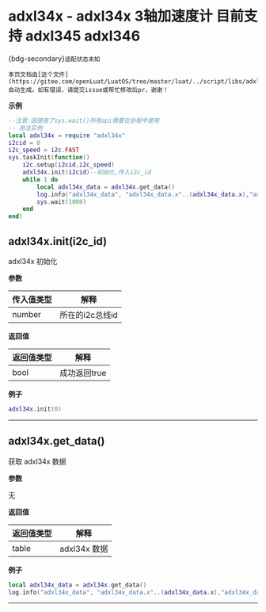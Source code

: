# adxl34x - adxl34x 3轴加速度计 目前支持 adxl345 adxl346

{bdg-secondary}`适配状态未知`

```{note}
本页文档由[这个文件](https://gitee.com/openLuat/LuatOS/tree/master/luat/../script/libs/adxl34x.lua)自动生成。如有错误，请提交issue或帮忙修改后pr，谢谢！
```


**示例**

```lua
--注意:因使用了sys.wait()所有api需要在协程中使用
-- 用法实例
local adxl34x = require "adxl34x"
i2cid = 0
i2c_speed = i2c.FAST
sys.taskInit(function()
    i2c.setup(i2cid,i2c_speed)
    adxl34x.init(i2cid)--初始化,传入i2c_id
    while 1 do
        local adxl34x_data = adxl34x.get_data()
        log.info("adxl34x_data", "adxl34x_data.x"..(adxl34x_data.x),"adxl34x_data.y"..(adxl34x_data.y),"adxl34x_data.z"..(adxl34x_data.z))
        sys.wait(1000)
    end
end)

```

## adxl34x.init(i2c_id)



adxl34x 初始化

**参数**

|传入值类型|解释|
|-|-|
|number|所在的i2c总线id|

**返回值**

|返回值类型|解释|
|-|-|
|bool|成功返回true|

**例子**

```lua
adxl34x.init(0)

```

---

## adxl34x.get_data()



获取 adxl34x 数据

**参数**

无

**返回值**

|返回值类型|解释|
|-|-|
|table|adxl34x 数据|

**例子**

```lua
local adxl34x_data = adxl34x.get_data()
log.info("adxl34x_data", "adxl34x_data.x"..(adxl34x_data.x),"adxl34x_data.y"..(adxl34x_data.y),"adxl34x_data.z"..(adxl34x_data.z))

```

---

